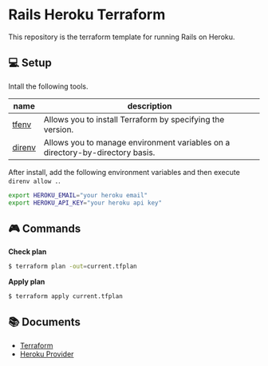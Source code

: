 # Rails Heroku Terraform

This repository is the terraform template for running Rails on Heroku.

## 💻 Setup

Intall the following tools.

|name|description|
|---|----|
|[tfenv](https://github.com/tfutils/tfenv) | Allows you to install Terraform by specifying the version. |
|[direnv](https://github.com/direnv/direnv) | Allows you to manage environment variables on a directory-by-directory basis.

After install, add the following environment variables and then execute `direnv allow .`.

``` sh
export HEROKU_EMAIL="your heroku email"
export HEROKU_API_KEY="your heroku api key"
```

## 🎮 Commands

**Check plan**

``` sh
$ terraform plan -out=current.tfplan 
```

**Apply plan**

``` sh
$ terraform apply current.tfplan
```

## 📚 Documents

* [Terraform](https://www.terraform.io/docs/index.html)
* [Heroku Provider](https://registry.terraform.io/providers/heroku/heroku/latest/docs)
